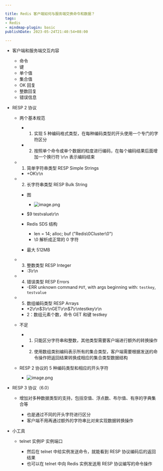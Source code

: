 ```yaml
---

title: Redis 客户端如何与服务端交换命令和数据？
tags:
- Redis
- mindmap-plugin: basic
publishDate: 2023-05-24T21:40:54+08:00

---
```


- 客户端和服务端交互内容

  - 命令
  - 键
  - 单个值
  - 集合值
  - OK 回复
  - 整数回复
  - 错误信息

- RESP 2 协议

  - 两个基本规范

    - 1. 实现 5 种编码格式类型，在每种编码类型的开头使用一个专门的字符区分
    - 2. 按照单个命令或单个数据的粒度进行编码，在每个编码结果后面增加一个换行符 \r\n 表示编码结束

  - 1. 简单字符串类型 RESP Simple Strings

    - +OK\r\n

  - 2. 长字符串类型 RESP Bulk String

    - 图
      - ![image.png](https://cdn.jsdelivr.net/gh/11ze/static/images/redis-44-1.png)

    - $9 testvalue\r\n
    - Redis SDS 结构

      - len = 14; alloc; buf ("Redis\0Cluster\0")
      - \0 解析成正常的 0 字符

    - 最大 512MB

  - 3. 整数类型 RESP Integer

    - :3\r\n

  - 4. 错误类型 RESP Errors

    - -ERR unknown command `PUT`, with args beginning with: `testkey`, `testvalue`

  - 5. 数组编码类型 RESP Arrays

    - *2\r\n$3\r\nGET\r\n$7\r\ntestkey\r\n
    - 2：数组元素个数，命令 GET 和键 testkey

  - 不足

    - 1. 只能区分字符串和整数，其他类型需要客户端进行额外的转换操作
    - 2. 使用数组类别编码表示所有的集合类型，客户端需要根据发送的命令操作把返回结果转换成相应的集合类型数据结构

  - RESP 2 协议的 5 种编码类型和相应的开头字符
    - ![image.png](https://cdn.jsdelivr.net/gh/11ze/static/images/redis-44-2.png)

- RESP 3 协议（6.0）

  - 增加对多种数据类型的支持，包括空值、浮点数、布尔值、有序的字典集合等

    - 也是通过不同的开头字符进行区分
    - 客户端不用再通过额外的字符串比对来实现数据转换操作

- 小工具

  - telnet 实例IP 实例端口

    - 然后在 telnet 中给实例发送命令，就能看到 RESP 协议编码后的返回结果
    - 也可以在 telnet 中向 Redis 实例发送用 RESP 协议编写的命令操作
